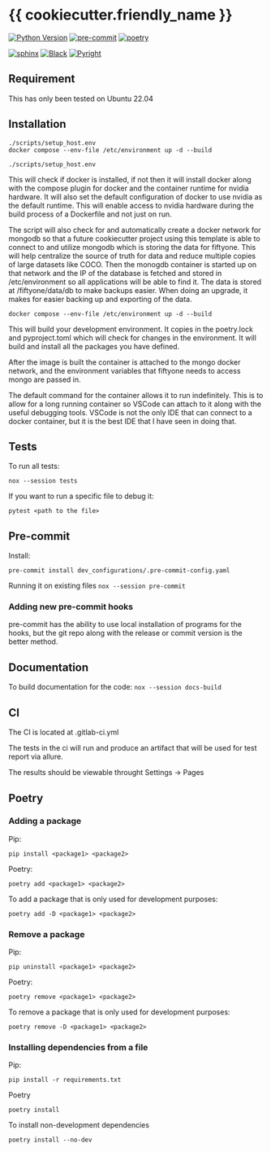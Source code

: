 # {{ cookiecutter.friendly_name }}

[![Python Version](https://img.shields.io/badge/python-3.10-blue)][pypi status]
[![pre-commit](https://img.shields.io/badge/pre--commit-enabled-brightgreen?logo=pre-commit&logoColor=white)][pre-commit]
[![poetry](https://img.shields.io/badge/package%20manager-poetry-blue)][poetry]

[![sphinx](https://img.shields.io/badge/docs-sphinx-blue)][sphinx]
[![Black](https://img.shields.io/badge/code%20style-black-000000.svg)][black]
[![Pyright](https://img.shields.io/badge/type%20checker-pyright-blue.svg)][pyright]

[pypi status]: https://pypi.org/project/{{cookiecutter.project_name}}/
[poetry]: https://github.com/python-poetry/poetry
[pre-commit]: https://github.com/pre-commit/pre-commit
[sphinx]: https://github.com/sphinx-doc/sphinx
[black]: https://github.com/psf/black
[pyright]: https://github.com/microsoft/pyright

## Requirement

This has only been tested on Ubuntu 22.04


## Installation

```
./scripts/setup_host.env
docker compose --env-file /etc/environment up -d --build
```

```
./scripts/setup_host.env
```
This will check if docker is installed, if not then it will install docker along with the compose plugin for docker and the container runtime for nvidia hardware. It will also set the default configuration of docker to use nvidia as the default runtime. This will enable access to nvidia hardware during the build process of a Dockerfile and not just on run.


The script will also check for and automatically create a docker network for mongodb so that a future cookiecutter project using this template is able to connect to and utilize mongodb which is storing the data for fiftyone. This will help centralize the source of truth for data and reduce multiple copies of large datasets like COCO. Then the monogdb container is started up on that network and the IP of the database is fetched and stored in /etc/environment so all applications will be able to find it. The data is stored at /fiftyone/data/db to make backups easier. When doing an upgrade, it makes for easier backing up and exporting of the data. 

```
docker compose --env-file /etc/environment up -d --build
```

This will build your development environment. It copies in the poetry.lock and pyproject.toml which will check for changes in the environment. It will build and install all the packages you have defined. 


After the image is built the container is attached to the mongo docker network, and the environment variables that fiftyone needs to access mongo are passed in. 

The default command for the container allows it to run indefinitely. This is to allow for a long running container so VSCode can attach to it along with the useful debugging tools. VSCode is not the only IDE that can connect to a docker container, but it is the best IDE that I have seen in doing that.


## Tests

To run all tests:

`
nox --session tests
`

If you want to run a specific file to debug it:

`
pytest <path to the file>
`

## Pre-commit

Install:

`
pre-commit install dev_configurations/.pre-commit-config.yaml
`

Running it on existing files
`
nox --session pre-commit
`

### Adding new pre-commit hooks
pre-commit has the ability to use local installation of programs for the hooks, but the git repo along with the release or commit version is the better method.


## Documentation

To build documentation for the code:
`
nox --session docs-build
`

## CI
The CI is located at .gitlab-ci.yml

The tests in the ci will run and produce an artifact that will be used for test report via allure.

The results should be viewable throught Settings -> Pages

## Poetry
### Adding a package
Pip:

`
pip install <package1> <package2>
`

Poetry:

`
poetry add <package1> <package2>
`

To add a package that is only used for development purposes:

`
poetry add -D <package1> <package2>
`
### Remove a package
Pip:

`
pip uninstall <package1> <package2>
`

Poetry:

`
poetry remove <package1> <package2>
`

To remove a package that is only used for development purposes:

`
poetry remove -D <package1> <package2>
`
### Installing dependencies from a file
Pip:

`
pip install -r requirements.txt
`

Poetry

`
poetry install
`

To install non-development dependencies

`
poetry install --no-dev
`
